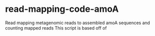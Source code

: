 # read-mapping-code-amoA
Read mapping metagenomic reads to assembled amoA sequences and counting mapped reads
This script is based off of 
